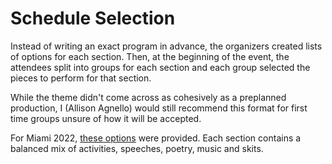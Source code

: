 # Schedule Selection

Instead of writing an exact program in advance, the organizers created lists of options for each section.  Then, at the beginning of the event, the attendees split into groups for each section and each group selected the pieces to perform for that section.

While the theme didn't come across as cohesively as a preplanned production, I (Allison Agnello) would still recommend this format for first time groups unsure of how it will be accepted.

For Miami 2022, [these options](../../lists/gen/Miami_2022_options.html) were provided.  Each section contains a balanced mix of activities, speeches, poetry, music and skits.